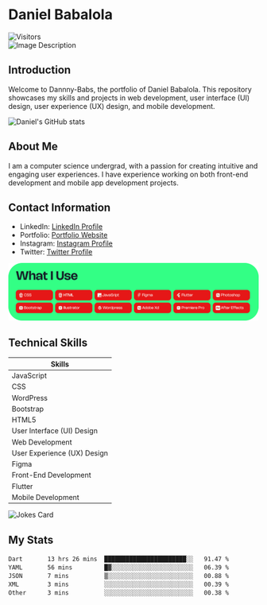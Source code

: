 # Daniel Babalola 
![Visitors](https://api.visitorbadge.io/api/visitors?path=https%3A%2F%2Fgithub.com%2FDannny-Babs%2FDannny-Babs&label=Visitors&labelColor=%23d9e3f0&countColor=%23555555)
</br>
![Image Description](public/images/hero.png)

## Introduction

Welcome to Dannny-Babs, the portfolio of Daniel Babalola. This repository showcases my skills and projects in web development, user interface (UI) design, user experience (UX) design, and mobile development.

![Daniel's GitHub stats](https://github-readme-stats.vercel.app/api?username=Dannny-Babs&show_icons=true&theme=transparent&&count_private=true)

## About Me

I am a computer science  undergrad, with a passion for creating intuitive and engaging user experiences. I have experience working on both front-end development and mobile app development projects.

## Contact Information

- LinkedIn: [LinkedIn Profile](https://www.linkedin.com/in/daniel-babalola)
- Portfolio: [Portfolio Website](https://dammydev.netlify.app)
- Instagram: [Instagram Profile](https://www.instagram.com/dammythedesigner)
- Twitter: [Twitter Profile](https://www.x.com/kng_lax)

![Image Description](public/images/tools.png)

## Technical Skills

| Skills                   |
|--------------------------|
| JavaScript               |
| CSS                      |
| WordPress                |
| Bootstrap                |
| HTML5                    |
| User Interface (UI) Design |
| Web Development          |
| User Experience (UX) Design |
| Figma                    |
| Front-End Development    |
| Flutter                  |
| Mobile Development       |




<div style="display: flex; flex-direction: row;">
   <img src="https://readme-jokes.vercel.app/api" alt="Jokes Card" width="50%" />
</div>

## My Stats

<!--START_SECTION:waka-->

```txt
Dart       13 hrs 26 mins  ███████████████████████░░   91.47 %
YAML       56 mins         █▓░░░░░░░░░░░░░░░░░░░░░░░   06.39 %
JSON       7 mins          ▒░░░░░░░░░░░░░░░░░░░░░░░░   00.88 %
XML        3 mins          ░░░░░░░░░░░░░░░░░░░░░░░░░   00.39 %
Other      3 mins          ░░░░░░░░░░░░░░░░░░░░░░░░░   00.38 %
```

<!--END_SECTION:waka-->


